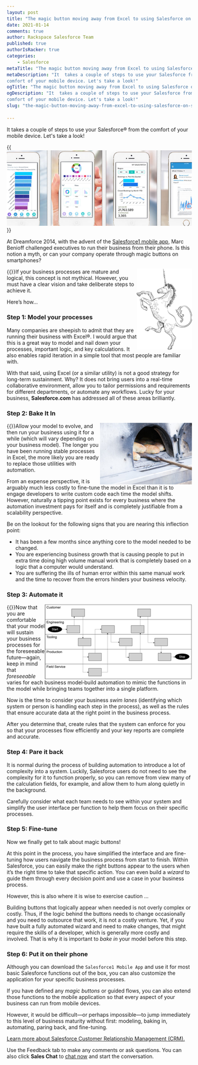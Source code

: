 ```yaml
---
layout: post
title: "The magic button moving away from Excel to using Salesforce on smartphones"
date: 2021-01-14
comments: true
author: Rackspace Salesforce Team
published: true
authorIsRacker: true
categories:
    - Salesforce
metaTitle: "The magic button moving away from Excel to using Salesforce on smartphones"
metaDescription: "It  takes a couple of steps to use your Salesforce from the
comfort of your mobile device. Let's take a look!"
ogTitle: "The magic button moving away from Excel to using Salesforce on smartphones"
ogDescription: "It  takes a couple of steps to use your Salesforce from the
comfort of your mobile device. Let's take a look!"
slug: "the-magic-button-moving-away-from-excel-to-using-salesforce-on-smartphones"

---
```


It  takes a couple of steps to use your Salesforce&reg; from the comfort of
your mobile device. Let's take a look!

<!--more-->

{{<img src="sf1.jpg" title="" alt="">}}

At Dreamforce 2014, with the advent of the [Salesforce1 mobile app](https://www.salesforce.com/solutions/mobile/overview/), Marc Benioff
challenged executives to run their business from their phone. Is this notion a
myth, or can your company operate through magic buttons on smartphones?

{{<img src="image1.png" title="" alt="" style="float:right">}}If your
business processes are mature and logical, this concept is not mythical.
However, you must have a clear vision and take deliberate steps to achieve it.

Here’s how…

### Step 1: Model your processes

Many companies are sheepish to admit that they are running their business with
Excel&reg;. I would argue that this is a great way to model and nail down your
processes, important logic, and key calculations. It also enables rapid
iteration in a simple tool that most people are familiar with.

With that said, using Excel (or a similar utility) is not a good strategy for
long-term sustainment. Why? It does not bring users into a real-time
collaborative environment, allow you to tailor permissions and requirements for
different departments, or automate any workflows. Lucky for your business,
**Salesforce.com** has addressed all of these areas brilliantly.

### Step 2: Bake It In

{{<img src="image2.png" title="" alt="" style="float:right">}}Allow your
model to evolve, and then run your business using it for a while (which will
vary depending on your business model). The longer you have been running stable
processes in Excel, the more likely you are ready to replace those utilities
with automation.

From an expense perspective, it is arguably much less costly to fine-tune the
model in Excel than it is to engage developers to write custom code each time
the model shifts. However, naturally a tipping point exists for every business
where the automation investment pays for itself and is completely justifiable
from a scalability perspective.

Be on the lookout for the following signs that you are nearing this inflection point:

- It has been a few months since anything core to the model needed to be changed.
- You are experiencing business growth that is causing people to put in extra time
  doing high volume manual work that is completely based on a logic that a
  computer would understand.
- You are suffering the ills of human error within this same manual work and the
  time to recover from the errors hinders your business velocity.

### Step 3: Automate it

{{<img src="image3.png" title="" alt="" style="float:right">}}Now that
you are comfortable that your model will sustain your business processes for the
foreseeable future&mdash;again, keep in mind that *foreseeable* varies for each business
model&dash;build automation to mimic the functions in the model while bringing teams together
into a single platform.

Now is the time to consider your business *swim lanes* (identifying which
system or person is handling each step in the process), as well as the rules
that ensure accurate data at the right point in the business process.

After you determine that, create rules that the system can enforce for you so that your
processes flow efficiently and your key reports are complete and accurate.

### Step 4: Pare it back

It is normal during the process of building automation to introduce a lot of
complexity into a system. Luckily, Salesforce users do not need to see the
complexity for it to function properly, so you can remove from view many of the
calculation fields, for example, and allow them to hum along quietly in the background.

Carefully consider what each team needs to see within your system and
simplify the user interface per function to help them focus on their specific
processes.

### Step 5: Fine-tune

Now we finally get to talk about magic buttons!

At this point in the process, you have simplified the interface and are
fine-tuning how users navigate the business process from start to finish.
Within Salesforce, you can easily make the right buttons appear to the users
when it’s the right time to take that specific action. You can even build a
*wizard* to guide them through every decision point and use a case in
your business process.

However, this is also where it is wise to exercise caution ...

Building buttons that logically appear when needed is not overly complex or
costly. Thus, if the logic behind the buttons needs to change occasionally and you
need to outsource that work, it is not a costly venture. Yet, if you have built
a fully automated wizard and need to make changes, that might require the
skills of a developer, which is generally more costly and involved. That is why
it is important to *bake in* your model before this step.

### Step 6: Put it on their phone

Although you can download the `Salesforce1 Mobile App` and use it for most basic
Salesforce functions out of the box, you can also customize the application for
your specific business processes.

If you have defined any *magic buttons* or guided flows, you can also extend
those functions to the mobile application so that every aspect of your business
can run from mobile devices.

However, it would be difficult&mdash;or perhaps impossible&mdash;to jump immediately to
this level of business maturity without first: modeling, baking in, automating,
paring back, and fine-tuning.

<a class="cta blue" id="cta" href="https://www.rackspace.com/applications/salesforce">Learn more about
Salesforce Customer Relationship Management (CRM).</a>

Use the Feedback tab to make any comments or ask questions. You can also click
**Sales Chat** to [chat now](https://www.rackspace.com/) and start the
conversation.
